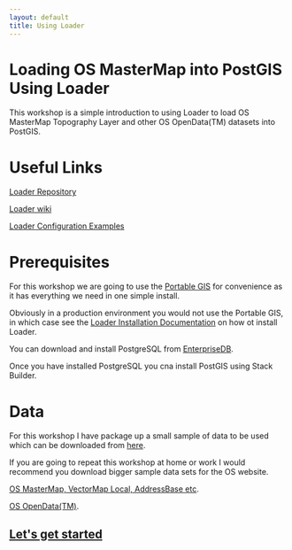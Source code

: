 ```yaml
--- 
layout: default
title: Using Loader
--- 
```


# Loading OS MasterMap into PostGIS Using Loader #
This workshop is a simple introduction to using Loader to load OS MasterMap Topography Layer and other OS OpenData(TM) datasets into PostGIS.

# Useful Links #
[Loader Repository](https://github.com/AstunTechnology/Loader)

[Loader wiki](https://github.com/AstunTechnology/Loader/wiki)

[Loader Configuration Examples](https://github.com/AstunTechnology/Loader/wiki/Configuration-examples)


# Prerequisites #
For this workshop we are going to use the [Portable GIS](http://www.archaeogeek.com/portable-gis.html) for convenience as it has everything we need in one simple install.

Obviously in a production environment you would not use the Portable GIS, in which case see the [Loader Installation Documentation](https://github.com/AstunTechnology/Loader/wiki/Installation) on how ot install Loader.

You can download and install PostgreSQL from [EnterpriseDB](http://www.enterprisedb.com/products-services-training/pgdownload#windows).

Once you have installed PostgreSQL you cna install PostGIS using Stack Builder.

# Data #
For this workshop I have package up a small sample of data to be used which can be downloaded from [here](https://my.pcloud.com/publink/show?code=XZi3VbZ88KyhH4PqaFYGzyY7xRyxh8xn3My).

If you are going to repeat this workshop at home or work I would recommend you download bigger sample data sets for the OS website.

[OS MasterMap, VectorMap Local, AddressBase etc](https://www.ordnancesurvey.co.uk/business-and-government/licensing/sample-data/discover-data.html).

[OS OpenData(TM)](https://www.ordnancesurvey.co.uk/opendatadownload/products.html).

## [Let's get started](http://aileenh.github.io/lets-get-started.html) ##
